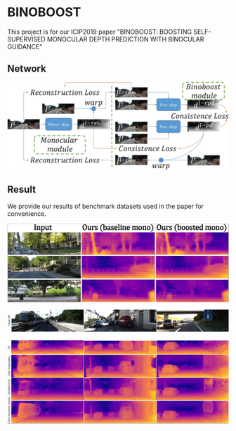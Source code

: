 # BINOBOOST
This project is for our ICIP2019 paper "BINOBOOST: BOOSTING SELF-SUPERVISED MONOCULAR DEPTH PREDICTION WITH BINOCULAR GUIDANCE"

## Network
<p align="center" >
<img src="network.jpg"  float=left>
</p>

## Result
We provide our results of benchmark datasets used in the paper for convenience.
<p align="center" >
<img src="result.jpg"  float=left>
</p>
<p align="center" >
<img src="city.jpg"  float=left>
</p>
